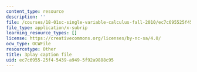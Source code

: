 ```yaml
---
content_type: resource
description: ''
file: /courses/18-01sc-single-variable-calculus-fall-2010/ec7c695525f45439a9495f92a9888c95_1RLctDS2hUQ.vtt
file_type: application/x-subrip
learning_resource_types: []
license: https://creativecommons.org/licenses/by-nc-sa/4.0/
ocw_type: OCWFile
resourcetype: Other
title: 3play caption file
uid: ec7c6955-25f4-5439-a949-5f92a9888c95
---
```

